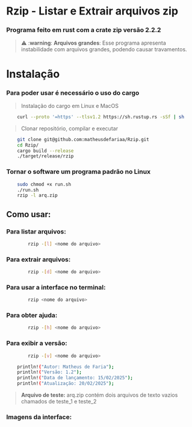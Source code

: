 # Rzip - Listar e Extrair arquivos zip

### Programa feito em rust com a crate zip versão 2.2.2

> ⚠️ :**warning**: **Arquivos grandes**: Esse programa apresenta instabilidade com arquivos grandes, podendo causar travamentos.


# Instalação

### Para poder usar é necessário o uso do cargo
> Instalação do cargo em Linux e MacOS

```bash 
    curl --proto '=https' --tlsv1.2 https://sh.rustup.rs -sSf | sh

```

> Clonar repositório, compilar e executar
```bash 
    git clone git@github.com:matheusdefariaa/Rzip.git
    cd Rzip/
    cargo build --release
    ./target/release/rzip
```

### Tornar o software um programa padrão no Linux

```bash
	sudo chmod +x run.sh
	./run.sh
	rzip -l arq.zip
```

## Como usar:

### Para listar arquivos: 
```bash
        rzip -[l] <nome do arquivo>
```
### Para extrair arquivos: 
```bash
        rzip -[d] <nome do arquivo>
```

### Para usar a interface no terminal: 
```bash
        rzip <nome do arquivo>
```

### Para obter ajuda: 
```bash
        rzip -[h] <nome do arquivo>
```

### Para exibir a versão: 
```bash
        rzip -[v] <nome do arquivo>
```

```bash
    println!("Autor: Matheus de Faria");
    println!("Versão: 1.2");
    println!("Data de lançamento: 15/02/2025");
    println!("Atualização: 20/02/2025");
```

>**Arquivo de teste:** arq.zip contém dois arquivos de texto vazios chamados de teste_1 e teste_2

### Imagens da interface:

<!-- <img src="assets/img/menu.png">
<img src="assets/img/listar.png">
<img src="assets/img/extrair.png"> -->